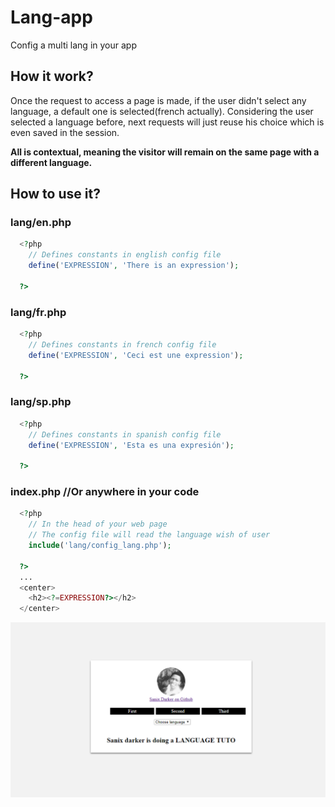 # Lang-app
Config a multi lang in your app

## How it work?
Once the request to access a page is made, if the user didn't select any language, a default one is selected(french actually). Considering the user selected a language before, next requests will just reuse his choice which is even saved in the session.

**All is contextual, meaning the visitor will remain on the same page with a different language.**

## How to use it?

### lang/en.php
```php
  <?php 
    // Defines constants in english config file
    define('EXPRESSION', 'There is an expression');
  
  ?>
```
### lang/fr.php
```php
  <?php 
    // Defines constants in french config file
    define('EXPRESSION', 'Ceci est une expression');
  
  ?>
```

### lang/sp.php
```php
  <?php 
    // Defines constants in spanish config file
    define('EXPRESSION', 'Esta es una expresión');
  
  ?>
```

### index.php //Or anywhere in your code
```php
  <?php 
    // In the head of your web page
    // The config file will read the language wish of user
    include('lang/config_lang.php');
  
  ?>
  ...
  <center>
    <h2><?=EXPRESSION?></h2>
  </center>
```
<img src="img/capture.png" >
